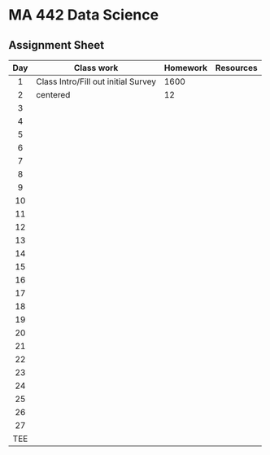 # MA 442 Data Science
## Assignment Sheet

| Day  | Class work  | Homework | Resources|
| :----: |---------------| :-------------|--------:|
| 1 | Class Intro/Fill out initial Survey |          1600 ||
| 2 |    centered     |            12 ||
| 3 |          |        |     |
| 4 |          |        |     |
| 5 |          |        |     |
| 6 |          |        |     |
| 7 |          |        |     |
| 8 |          |        |     |
| 9 |          |        |     |
| 10 |          |        |     |
| 11|          |        |     |
| 12 |          |        |     |
| 13 |          |        |     |
| 14 |          |        |     |
| 15 |          |        |     |
| 16 |          |        |     |
| 17 |          |        |     |
| 18|          |        |     |
| 19 |          |        |     |
| 20 |          |        |     |
| 21 |          |        |     |
| 22 |          |        |     |
| 23 |          |        |     |
| 24 |          |        |     |
| 25 |          |        |     |
| 26 |          |        |     |
| 27 |          |        |     |
| TEE |          |        |     |
